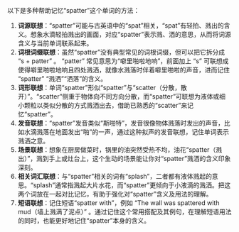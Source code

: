 以下是多种帮助记忆“spatter”这个单词的方法：
1. **词源联想**：“spatter”可能与古英语中的“spat”相关，“spat”有轻拍、溅出的含义。想象水滴轻拍溅出的画面，对应“spatter”表示溅、洒的意思，从而将词源含义与当前单词联系起来。
2. **词根词缀联想**：虽然“spatter”没有典型常见的词根词缀，但可以把它拆分成 “s + patter” 。 “patter” 常见意思为“噼里啪啦地响”，前面加上 “s” 可联想成使得噼里啪啦地响且四处溅洒，就像水溅落时伴着噼里啪啦的声音，进而记住 “spatter” “溅洒”“洒落”的含义。 
3. **词形联想**：单词“spatter”形似“spatter”与“scatter（分散，散开）”。“scatter”侧重于物体向不同方向分散，而“spatter”可联想为液体或细小颗粒以类似分散的方式溅洒出去，借助已熟悉的“scatter”来记忆“spatter”。
4. **发音联想**：“spatter”发音类似“斯啪特”，发音很像物体溅落时发出的声音，比如水滴溅落在地面发出“啪”的一声，通过这种拟声的发音联想，记住单词表示溅洒之意。
5. **场景联想**：想象在厨房做菜时，锅里的油突然受热不均，油花“spatter（溅出）”，溅到手上或灶台上，这个生动的场景能让你对“spatter”溅洒的含义印象深刻。
6. **相关词汇联想**：与“spatter”相关的词有“splash”，二者都有液体溅起的意思。“splash”通常指溅起大片水花，而“spatter”更倾向于小液滴的溅洒。把这两个词放在一起对比记忆，有助于强化对“spatter”含义及用法的理解。 
7. **短语联想**：记住短语“spatter with”，例如 “The wall was spattered with mud（墙上溅满了泥点）” 。通过记住这个常用搭配及其例句，在理解短语用法的同时，也能更好地记住“spatter”本身的含义。 